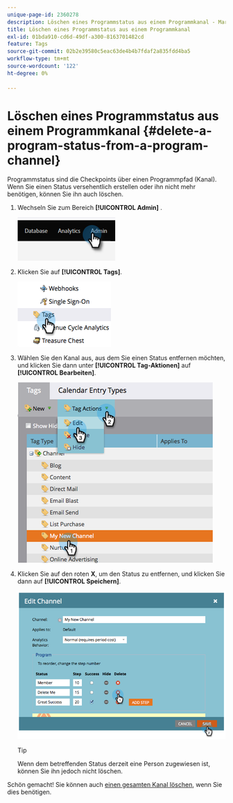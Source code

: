 ```yaml
---
unique-page-id: 2360278
description: Löschen eines Programmstatus aus einem Programmkanal - Marketo Docs - Produktdokumentation
title: Löschen eines Programmstatus aus einem Programmkanal
exl-id: 01bda910-cd6d-49df-a300-8163701482cd
feature: Tags
source-git-commit: 02b2e39580c5eac63de4b4b7fdaf2a835fdd4ba5
workflow-type: tm+mt
source-wordcount: '122'
ht-degree: 0%

---
```


# Löschen eines Programmstatus aus einem Programmkanal {#delete-a-program-status-from-a-program-channel}

Programmstatus sind die Checkpoints über einen Programmpfad (Kanal). Wenn Sie einen Status versehentlich erstellen oder ihn nicht mehr benötigen, können Sie ihn auch löschen.

1. Wechseln Sie zum Bereich **[!UICONTROL Admin]** .

   ![](assets/delete-a-program-status-from-a-program-channel-1.png)

1. Klicken Sie auf **[!UICONTROL Tags]**.

   ![](assets/delete-a-program-status-from-a-program-channel-2.png)

1. Wählen Sie den Kanal aus, aus dem Sie einen Status entfernen möchten, und klicken Sie dann unter **[!UICONTROL Tag-Aktionen]** auf **[!UICONTROL Bearbeiten]**.

   ![](assets/delete-a-program-status-from-a-program-channel-3.png)

1. Klicken Sie auf den roten **X**, um den Status zu entfernen, und klicken Sie dann auf **[!UICONTROL Speichern]**.

   ![](assets/delete-a-program-status-from-a-program-channel-4.png)

   >[!TIP]
   >
   >Wenn dem betreffenden Status derzeit eine Person zugewiesen ist, können Sie ihn jedoch nicht löschen.

Schön gemacht! Sie können auch [einen gesamten Kanal löschen](/help/marketo/product-docs/administration/tags/delete-a-program-channel.md), wenn Sie dies benötigen.

